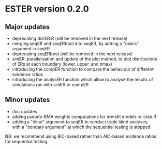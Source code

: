 # ESTER version 0.2.0

## Major updates

* deprecating distER.R (will be removed in the next release)
* merging seqER and seqERboot into seqER, by adding a "nsims" argument in seqER
* deprecating seqERboot (will be removed in the next release)
* simER: parallelisation and update of the plot method, to plot distributions of ERs at each boundary (lower, upper, and nmax)
* introducing the compER function to compare the behaviour of different evidence ratios
* introducing the analysER function which allow to analyse the results of simulations ran with simER or compER

## Minor updates

* doc updates
* adding pseudo-BMA weights computations for brmsfit models in ictab.R
* adding a "blind" argument to seqER to conduct triple blind analyses, with a "bondary argument" at which the sequential testing is stopped

NB: we recommend using BIC-based rather than AIC-based evidence ratios for sequential testing
